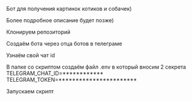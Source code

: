 Бот для получения картинок котиков и собачек)

Более подробное описание будет позже)

Клонируем репозиторий

Создаём бота через отца ботов в телеграме 

Узнаём свой чат id

В папке со скриптом создаём файл .env в который вносим 2 секрета
TELEGRAM_CHAT_ID=************
TELEGRAM_TOKEN=***********************

Запускаем скрипт
